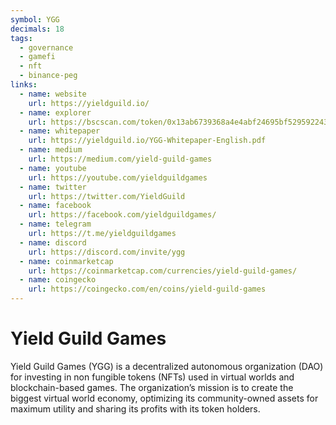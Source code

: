 ```yaml
---
symbol: YGG
decimals: 18
tags:
  - governance
  - gamefi
  - nft
  - binance-peg
links:
  - name: website
    url: https://yieldguild.io/
  - name: explorer
    url: https://bscscan.com/token/0x13ab6739368a4e4abf24695bf52959224367391f
  - name: whitepaper
    url: https://yieldguild.io/YGG-Whitepaper-English.pdf
  - name: medium
    url: https://medium.com/yield-guild-games
  - name: youtube
    url: https://youtube.com/yieldguildgames
  - name: twitter
    url: https://twitter.com/YieldGuild
  - name: facebook
    url: https://facebook.com/yieldguildgames/
  - name: telegram
    url: https://t.me/yieldguildgames
  - name: discord
    url: https://discord.com/invite/ygg
  - name: coinmarketcap
    url: https://coinmarketcap.com/currencies/yield-guild-games/
  - name: coingecko
    url: https://coingecko.com/en/coins/yield-guild-games
---
```


# Yield Guild Games

Yield Guild Games (YGG) is a decentralized autonomous organization (DAO) for investing in non fungible tokens (NFTs) used in virtual worlds and blockchain-based games. The organization’s mission is to create the biggest virtual world economy, optimizing its community-owned assets for maximum utility and sharing its profits with its token holders.

